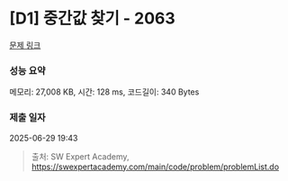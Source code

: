 # [D1] 중간값 찾기 - 2063 

[문제 링크](https://swexpertacademy.com/main/code/problem/problemDetail.do?contestProbId=AV5QPsXKA2UDFAUq) 

### 성능 요약

메모리: 27,008 KB, 시간: 128 ms, 코드길이: 340 Bytes

### 제출 일자

2025-06-29 19:43



> 출처: SW Expert Academy, https://swexpertacademy.com/main/code/problem/problemList.do